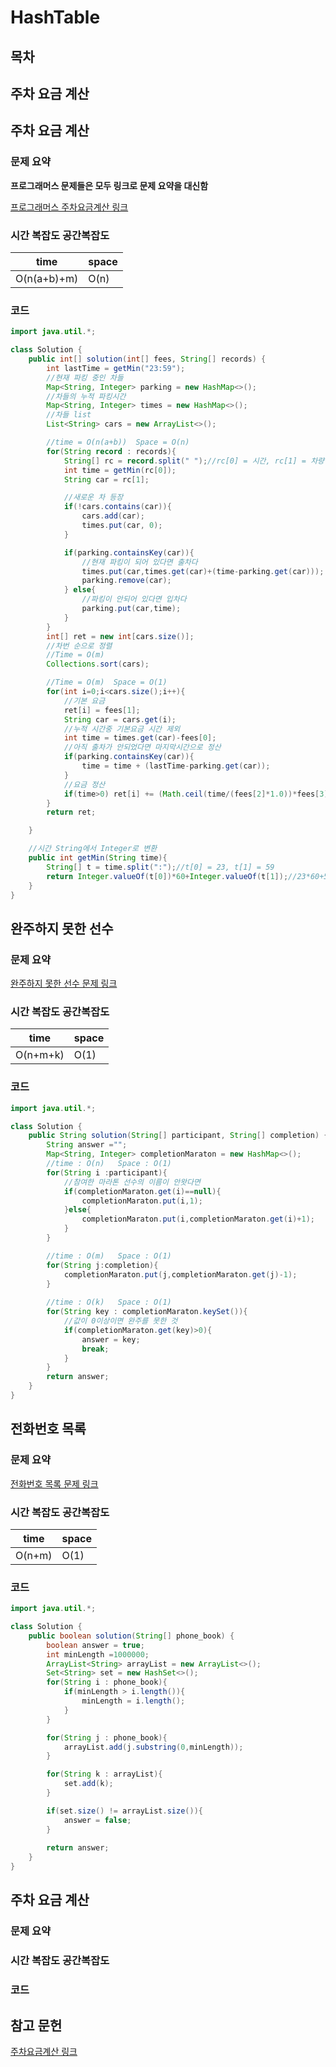 # HashTable

## 목차
## 주차 요금 계산




## 주차 요금 계산
### 문제 요약
**프로그래머스 문제들은 모두 링크로 문제 요약을 대신함**

[프로그래머스 주차요금계산 링크](https://programmers.co.kr/learn/courses/30/lessons/92341?language=java)


### 시간 복잡도 공간복잡도
| time | space |
|------|-------|
| O(n(a+b)+m) | O(n)  |


### 코드
```java
import java.util.*;

class Solution {
    public int[] solution(int[] fees, String[] records) {
        int lastTime = getMin("23:59");
        //현재 파킹 중인 차들
        Map<String, Integer> parking = new HashMap<>();
        //차들의 누적 파킹시간
        Map<String, Integer> times = new HashMap<>();
        //차들 list
        List<String> cars = new ArrayList<>();

        //time = O(n(a+b))  Space = O(n)
        for(String record : records){
            String[] rc = record.split(" ");//rc[0] = 시간, rc[1] = 차량 번호, rc[2] = 출입여부
            int time = getMin(rc[0]);
            String car = rc[1];

            //새로운 차 등장
            if(!cars.contains(car)){
                cars.add(car);
                times.put(car, 0);
            }

            if(parking.containsKey(car)){
                //현재 파킹이 되어 있다면 출차다
                times.put(car,times.get(car)+(time-parking.get(car)));
                parking.remove(car);
            } else{
                //파킹이 안되어 있다면 입차다
                parking.put(car,time);
            }
        }
        int[] ret = new int[cars.size()];
        //차번 순으로 정렬
        //Time = O(m)
        Collections.sort(cars);

        //Time = O(m)  Space = O(1)
        for(int i=0;i<cars.size();i++){
            //기본 요금
            ret[i] = fees[1];
            String car = cars.get(i);
            //누적 시간중 기본요금 시간 제외
            int time = times.get(car)-fees[0];
            //아직 출차가 안되었다면 마지막시간으로 정산
            if(parking.containsKey(car)){
                time = time + (lastTime-parking.get(car));
            }
            //요금 정산
            if(time>0) ret[i] += (Math.ceil(time/(fees[2]*1.0))*fees[3]);
        }
        return ret;

    }

    //시간 String에서 Integer로 변환
    public int getMin(String time){
        String[] t = time.split(":");//t[0] = 23, t[1] = 59
        return Integer.valueOf(t[0])*60+Integer.valueOf(t[1]);//23*60+59
    }
}
```





## 완주하지 못한 선수
### 문제 요약

[완주하지 못한 선수 문제 링크](https://programmers.co.kr/learn/courses/30/lessons/42576)

### 시간 복잡도 공간복잡도
| time | space |
|------|-------|
| O(n+m+k) | O(1)  |

### 코드
```java
import java.util.*;

class Solution {
    public String solution(String[] participant, String[] completion) {
        String answer ="";
        Map<String, Integer> completionMaraton = new HashMap<>();
        //time : O(n)   Space : O(1)
        for(String i :participant){
            //참여한 마라톤 선수의 이름이 안왓다면
            if(completionMaraton.get(i)==null){
                completionMaraton.put(i,1);
            }else{
                completionMaraton.put(i,completionMaraton.get(i)+1);
            }
        }

        //time : O(m)   Space : O(1)
        for(String j:completion){
            completionMaraton.put(j,completionMaraton.get(j)-1);
        }
        
        //time : O(k)   Space : O(1)
        for(String key : completionMaraton.keySet()){
            //값이 0이상이면 완주를 못한 것
            if(completionMaraton.get(key)>0){
                answer = key;
                break;
            }
        }
        return answer;
    }
}
```





## 전화번호 목록
### 문제 요약
[전화번호 목록 문제 링크](https://programmers.co.kr/learn/courses/30/lessons/42577)

### 시간 복잡도 공간복잡도
| time | space |
|------|-------|
| O(n+m) | O(1)  |

### 코드
```java
import java.util.*;

class Solution {
    public boolean solution(String[] phone_book) {
        boolean answer = true;
        int minLength =1000000;
        ArrayList<String> arrayList = new ArrayList<>();
        Set<String> set = new HashSet<>();
        for(String i : phone_book){
            if(minLength > i.length()){
                minLength = i.length();
            }
        }

        for(String j : phone_book){
            arrayList.add(j.substring(0,minLength));
        }

        for(String k : arrayList){
            set.add(k);
        }

        if(set.size() != arrayList.size()){
            answer = false;
        }
        
        return answer;
    }
}
```





## 주차 요금 계산
### 문제 요약

### 시간 복잡도 공간복잡도

### 코드










## 참고 문헌
[주차요금계산 링크](https://velog.io/@ujone/%ED%94%84%EB%A1%9C%EA%B7%B8%EB%9E%98%EB%A8%B8%EC%8A%A4-%EC%A3%BC%EC%B0%A8-%EC%9A%94%EA%B8%88-%EA%B3%84%EC%82%B0-JAVA)